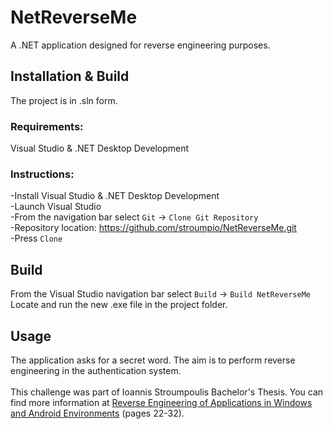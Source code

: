 # NetReverseMe
A .NET application designed for reverse engineering purposes.

## Installation & Build
The project is in .sln form.

### Requirements:
Visual Studio & .NET Desktop Development

### Instructions:
-Install Visual Studio & .NET Desktop Development \
-Launch Visual Studio \
-From the navigation bar select `Git` -> `Clone Git Repository` \
-Repository location: https://github.com/stroumpio/NetReverseMe.git \
-Press `Clone`

## Build
From the Visual Studio navigation bar select `Build` -> `Build NetReverseMe` \
Locate and run the new .exe file in the project folder.

## Usage
The application asks for a secret word. The aim is to perform reverse engineering in the authentication system. \
\
This challenge was part of Ioannis Stroumpoulis Bachelor's Thesis. 
You can find more information at 
[Reverse Engineering of Applications in Windows and Android Environments](https://docs.google.com/presentation/d/1ZbVr6Uw_gmDppsU6jYt4ChTxZIgxIKue) (pages 22-32).
